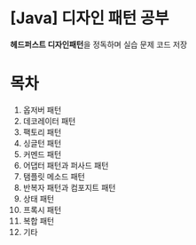 # [Java] 디자인 패턴 공부
**헤드퍼스트 디자인패턴**을 정독하며 실습 문제 코드 저장

# 목차
1. 옵저버 패턴
2. 데코레이터 패턴
3. 팩토리 패턴
4. 싱글턴 패턴
5. 커멘드 패턴
6. 어댑터 패턴과 퍼사드 패턴
7. 탬플릿 메소드 패턴
8. 반복자 패턴과 컴포지트 패턴
9. 상태 패턴
10. 프록시 패턴
11. 복합 패턴
12. 기타

